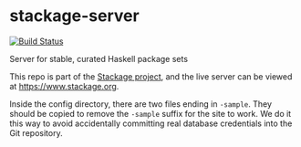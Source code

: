 stackage-server
===============

[![Build Status](https://travis-ci.org/fpco/stackage-server.svg?branch=master)](https://travis-ci.org/fpco/stackage-server)

Server for stable, curated Haskell package sets

This repo is part of the [Stackage project](https://github.com/fpco/stackage),
and the live server can be viewed at https://www.stackage.org.

Inside the config directory, there are two files ending in `-sample`. They
should be copied to remove the `-sample` suffix for the site to work. We do it
this way to avoid accidentally committing real database credentials into the
Git repository.
